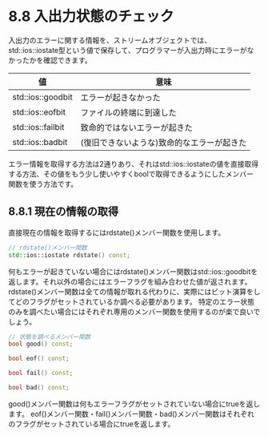 # 8.8 入出力状態のチェック

入出力のエラーに関する情報を、ストリームオブジェクトでは、std::ios::iostate型という値で保存して、プログラマーが入出力時にエラーがなかったかを確認できます。

| 値 | 意味 |
| --- | --- |
| std::ios::goodbit | エラーが起きなかった |
| std::ios::eofbit | ファイルの終端に到達した |
| std::ios::failbit | 致命的ではないエラーが起きた |
| std::ios::badbit | (復旧できないような)致命的なエラーが起きた |

エラー情報を取得する方法は2通りあり、それはstd::ios::iostateの値を直接取得する方法、その値をもう少し使いやすくboolで取得できるようにしたメンバー関数を使う方法です。

## 8.8.1 現在の情報の取得
直接現在の情報を取得するにはrdstate()メンバー関数を使用します。

```C++
// rdstate()メンバー関数
std::ios::iostate rdstate() const;
```

何もエラーが起きていない場合にはrdstate()メンバー関数はstd::ios::goodbitを返します。それ以外の場合にはエラーフラグを組み合わせた値が返されます。
rdstate()メンバー関数は全ての情報が取れる代わりに、実際にはビット演算をしてどのフラグがセットされているか調べる必要があります。
特定のエラー状態のみを調べたい場合にはそれぞれ専用のメンバー関数を使用するのが楽で良いでしょう。

```C++
// 状態を調べるメンバー関数
bool good() const;

bool eof() const;

bool fail() const;

bool bad() const;
```

good()メンバー関数は何もエラーフラグがセットされていない場合にtrueを返します。
eof()メンバー関数・fail()メンバー関数・bad()メンバー関数はそれぞれのフラグがセットされている場合にtrueを返します。
